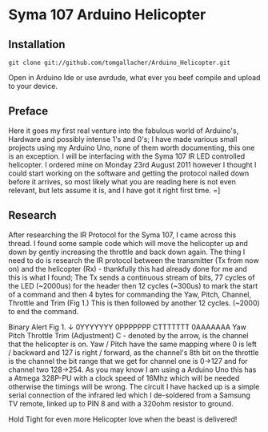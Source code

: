 # Syma 107 Arduino Helicopter

## Installation
	git clone git://github.com/tomgallacher/Arduino_Helicopter.git
Open in Arduino Ide or use avrdude, what ever you beef compile and upload to your device.

## Preface 

Here it goes my first real venture into the fabulous world of Arduino's, Hardware and possibly intense 1's and 0's; I have made various small projects using my Arduino Uno, none of them worth documenting, this one is an exception.
I will be interfacing with the Syma 107 IR LED controlled helicopter. I ordered mine on Monday 23rd August 2011 however I thought I could start working on the software and getting the protocol nailed down before it arrives, so most likely what you are reading here is not even relevant, but lets assume it is, and I have got it right first time. =]

## Research
After researching the IR Protocol for the Syma 107, I came across this thread. I found some sample code which will move the helicopter up and down by gently increasing the throttle and back down again. The thing I need to do is research the IR protocol between the transmitter (Tx from now on) and the helicopter (Rx) - thankfully this had already done for me and this is what I found; The Tx sends a continuous stream of bits, 77 cycles of the LED (~2000us) for the header then 12 cycles (~300us) to mark the start of a command and then 4 bytes for commanding the Yaw, Pitch, Channel, Throttle and Trim (Fig 1.) This is then followed by another 12 cycles. (~2000) to end the command.

Binary Alert
	Fig 1.                ↓
	0YYYYYYY   0PPPPPPP   CTTTTTTT   0AAAAAAA
	Yaw        Pitch      Throttle   Trim (Adjustment)
C - denoted by the arrow, is the channel that the helicopter is on. Yaw / Pitch have the same mapping where 0 is left / backward and 127 is right / forward, as the channel's 8th bit on the throttle is the channel the bit range that we get for channel one is 0->127 and for channel two 128->254. 
As you may know I am using a Arduino Uno this has a Atmega 328P-PU with a clock speed of 16Mhz which will be needed otherwise the timings will be wrong. The circuit I have hacked up is a simple serial connection of the infrared led which I de-soldered from a Samsung TV remote, linked up to PIN 8 and with a 320ohm resistor to ground.

Hold Tight for even more Helicopter love when the beast is delivered!
